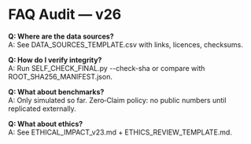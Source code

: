 # FAQ Audit — v26

**Q: Where are the data sources?**  
A: See DATA_SOURCES_TEMPLATE.csv with links, licences, checksums.

**Q: How do I verify integrity?**  
A: Run SELF_CHECK_FINAL.py --check-sha or compare with ROOT_SHA256_MANIFEST.json.

**Q: What about benchmarks?**  
A: Only simulated so far. Zero‑Claim policy: no public numbers until replicated externally.

**Q: What about ethics?**  
A: See ETHICAL_IMPACT_v23.md + ETHICS_REVIEW_TEMPLATE.md.
